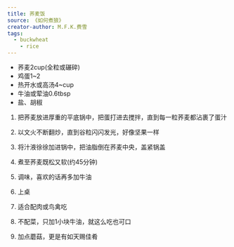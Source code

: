 ```yaml
---
title: 荞麦饭
source: 《如何煮狼》
creator-author: M.F.K.费雪
tags:
  - buckwheat
	- rice
---
```


- 荞麦2cup(全粒或碾碎)
- 鸡蛋1~2
- 热开水或高汤4~cup
- 牛油或荤油0.6tbsp
- 盐、胡椒

1. 把荞麦放进厚重的平底锅中，把蛋打进去搅拌，直到每一粒荞麦都沾裹了蛋汁
2. 以文火不断翻炒，直到谷粒闪闪发光，好像坚果一样
3. 将汁液徐徐加进锅中，把油脂倒在荞麦中央，盖紧锅盖
4. 煮至荞麦既松又软(约45分钟)
5. 调味，喜欢的话再多加牛油
6. 上桌

1. 适合配肉或鸟禽吃
2. 不配菜，只加1小块牛油，就这么吃也可口
3. 加点蘑菇，更是有如天赐佳肴